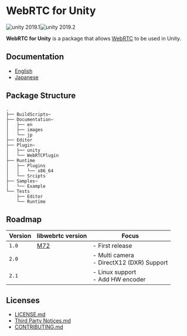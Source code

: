 # WebRTC for Unity

<img src="https://img.shields.io/badge/unity-2019.1-green.svg?style=flat-square" alt="unity 2019.1"><img src="https://img.shields.io/badge/unity-2019.2-green.svg?style=flat-square" alt="unity 2019.2">

**WebRTC for Unity** is a package that allows [WebRTC](https://webrtc.org) to be used in Unity.

## Documentation

- [English](./Documentation~/en/index.md)
- [Japanese]( ./Documentation~/jp/index.md)

## Package Structure

```
.
├── BuildScripts~
├── Documentation~
│   ├── en
│   ├── images
│   └── jp
├── Editor
├── Plugin~
│   ├── unity
│   └── WebRTCPlugin
├── Runtime
│   ├── Plugins
│   │   └── x86_64
│   └── Srcipts
├── Samples~
│   └── Example
└── Tests
    ├── Editor
    └── Runtime
```

## Roadmap

| Version | libwebrtc version                                            | Focus                                        |
| ------- | ------------------------------------------------------------ | -------------------------------------------- |
| `1.0`   | [M72](https://groups.google.com/forum/#!msg/discuss-webrtc/3h4y0fimHwg/j6G4dTVvCAAJ) | - First release                              |
| `2.0`   |                                                              | - Multi camera <br>- DirectX12 (DXR) Support |
| `2.1`   |                                                              | - Linux support <br>- Add HW encoder         |

## Licenses

- [LICENSE.md](LICENSE.md)
- [Third Party Notices.md](Third%20Party%20Notices.md)
- [CONTRIBUTING.md](CONTRIBUTING.md)

